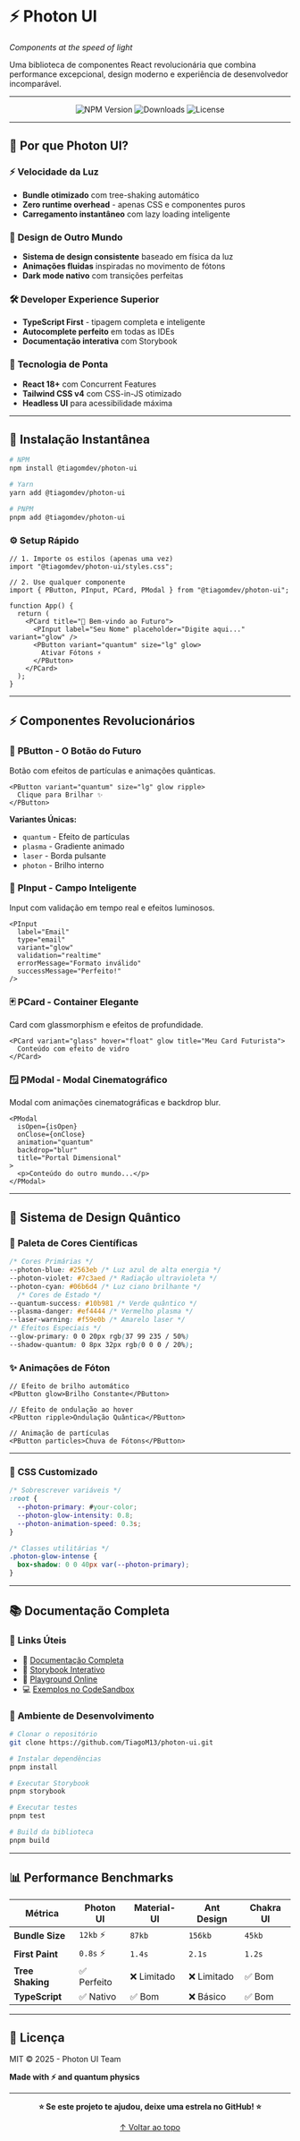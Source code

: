 # ⚡ Photon UI

_Components at the speed of light_

Uma biblioteca de componentes React revolucionária que combina performance excepcional, design moderno e experiência de desenvolvedor incomparável.

---

<p align="center">
  <img src="https://img.shields.io/npm/v/photon-ui?style=for-the-badge&color=6366f1" alt="NPM Version" />
  <img src="https://img.shields.io/npm/dm/photon-ui?style=for-the-badge&color=10b981" alt="Downloads" />
  <!-- <img src="https://img.shields.io/bundlephobia/minzip/photon-ui?style=for-the-badge&color=f59e0b" alt="Bundle Size" /> -->
  <img src="https://img.shields.io/github/license/TiagoM13/photon-ui?style=for-the-badge&color=ec4899" alt="License" />
</p>

---

## 🌟 Por que Photon UI?

### ⚡ **Velocidade da Luz**

- **Bundle otimizado** com tree-shaking automático
- **Zero runtime overhead** - apenas CSS e componentes puros
- **Carregamento instantâneo** com lazy loading inteligente

### 🎨 **Design de Outro Mundo**

- **Sistema de design consistente** baseado em física da luz
- **Animações fluidas** inspiradas no movimento de fótons
- **Dark mode nativo** com transições perfeitas

### 🛠️ **Developer Experience Superior**

- **TypeScript First** - tipagem completa e inteligente
- **Autocomplete perfeito** em todas as IDEs
- **Documentação interativa** com Storybook

### 🔬 **Tecnologia de Ponta**

- **React 18+** com Concurrent Features
- **Tailwind CSS v4** com CSS-in-JS otimizado
- **Headless UI** para acessibilidade máxima

---

## 🚀 Instalação Instantânea

```bash
# NPM
npm install @tiagomdev/photon-ui

# Yarn
yarn add @tiagomdev/photon-ui

# PNPM
pnpm add @tiagomdev/photon-ui
```

### ⚙️ Setup Rápido

```tsx
// 1. Importe os estilos (apenas uma vez)
import "@tiagomdev/photon-ui/styles.css";

// 2. Use qualquer componente
import { PButton, PInput, PCard, PModal } from "@tiagomdev/photon-ui";

function App() {
  return (
    <PCard title="🚀 Bem-vindo ao Futuro">
      <PInput label="Seu Nome" placeholder="Digite aqui..." variant="glow" />
      <PButton variant="quantum" size="lg" glow>
        Ativar Fótons ⚡
      </PButton>
    </PCard>
  );
}
```

---

## ⚡ Componentes Revolucionários

### 🔘 **PButton** - O Botão do Futuro

Botão com efeitos de partículas e animações quânticas.

```tsx
<PButton variant="quantum" size="lg" glow ripple>
  Clique para Brilhar ✨
</PButton>
```

**Variantes Únicas:**

- `quantum` - Efeito de partículas
- `plasma` - Gradiente animado
- `laser` - Borda pulsante
- `photon` - Brilho interno

### 📝 **PInput** - Campo Inteligente

Input com validação em tempo real e efeitos luminosos.

```tsx
<PInput
  label="Email"
  type="email"
  variant="glow"
  validation="realtime"
  errorMessage="Formato inválido"
  successMessage="Perfeito!"
/>
```

### 🃏 **PCard** - Container Elegante

Card com glassmorphism e efeitos de profundidade.

```tsx
<PCard variant="glass" hover="float" glow title="Meu Card Futurista">
  Conteúdo com efeito de vidro
</PCard>
```

### 🪟 **PModal** - Modal Cinematográfico

Modal com animações cinematográficas e backdrop blur.

```tsx
<PModal
  isOpen={isOpen}
  onClose={onClose}
  animation="quantum"
  backdrop="blur"
  title="Portal Dimensional"
>
  <p>Conteúdo do outro mundo...</p>
</PModal>
```

---

## 🎨 Sistema de Design Quântico

### 🌈 **Paleta de Cores Científicas**

```css
/* Cores Primárias */
--photon-blue: #2563eb /* Luz azul de alta energia */ 
--photon-violet: #7c3aed /* Radiação ultravioleta */ 
--photon-cyan: #06b6d4 /* Luz ciano brilhante */
  /* Cores de Estado */ 
--quantum-success: #10b981 /* Verde quântico */
--plasma-danger: #ef4444 /* Vermelho plasma */ 
--laser-warning: #f59e0b /* Amarelo laser */ 
/* Efeitos Especiais */ 
--glow-primary: 0 0 20px rgb(37 99 235 / 50%) 
--shadow-quantum: 0 8px 32px rgb(0 0 0 / 20%);
```

### ✨ **Animações de Fóton**

```tsx
// Efeito de brilho automático
<PButton glow>Brilho Constante</PButton>

// Efeito de ondulação ao hover
<PButton ripple>Ondulação Quântica</PButton>

// Animação de partículas
<PButton particles>Chuva de Fótons</PButton>
```

---

<!--
## 🔧 Customização Avançada

### 🎛️ **Tema Personalizado**

```tsx
import { PhotonProvider, createPhotonTheme } from "@tiagomdev/photon-ui";

const meuTema = createPhotonTheme({
  colors: {
    primary: "#your-brand-color",
    quantum: "#custom-quantum-color",
  },
  animations: {
    speed: "fast", // slow | normal | fast | lightspeed
    particles: true,
  },
  effects: {
    glow: "intense", // subtle | normal | intense
    blur: "strong",
  },
});

function App() {
  return (
    <PhotonProvider theme={meuTema}>
      <MinhaAplicacao />
    </PhotonProvider>
  );
}
``` -->

### 🎨 **CSS Customizado**

```css
/* Sobrescrever variáveis */
:root {
  --photon-primary: #your-color;
  --photon-glow-intensity: 0.8;
  --photon-animation-speed: 0.3s;
}

/* Classes utilitárias */
.photon-glow-intense {
  box-shadow: 0 0 40px var(--photon-primary);
}
```

---

## 📚 Documentação Completa

### 🎯 **Links Úteis**

- 📖 [Documentação Completa](https://photon-ui-docs.vercel.app)
- 🎨 [Storybook Interativo](https://photon-ui-storybook.vercel.app)
- 🚀 [Playground Online](https://photon-ui-playground.vercel.app)
- 💻 [Exemplos no CodeSandbox](https://codesandbox.io/s/photon-ui-examples)

### 🧪 **Ambiente de Desenvolvimento**

```bash
# Clonar o repositório
git clone https://github.com/TiagoM13/photon-ui.git

# Instalar dependências
pnpm install

# Executar Storybook
pnpm storybook

# Executar testes
pnpm test

# Build da biblioteca
pnpm build
```

---

## 📊 Performance Benchmarks

| Métrica          | Photon UI   | Material-UI | Ant Design  | Chakra UI |
| ---------------- | ----------- | ----------- | ----------- | --------- |
| **Bundle Size**  | `12kb` ⚡   | `87kb`      | `156kb`     | `45kb`    |
| **First Paint**  | `0.8s` ⚡   | `1.4s`      | `2.1s`      | `1.2s`    |
| **Tree Shaking** | ✅ Perfeito | ❌ Limitado | ❌ Limitado | ✅ Bom    |
| **TypeScript**   | ✅ Nativo   | ✅ Bom      | ❌ Básico   | ✅ Bom    |

---

## 📄 Licença

MIT © 2025 - Photon UI Team

**Made with ⚡ and quantum physics**

---

<p align="center">
  <strong>⭐ Se este projeto te ajudou, deixe uma estrela no GitHub! ⭐</strong>
</p>

<p align="center">
  <a href="#top">↑ Voltar ao topo</a>
</p>
